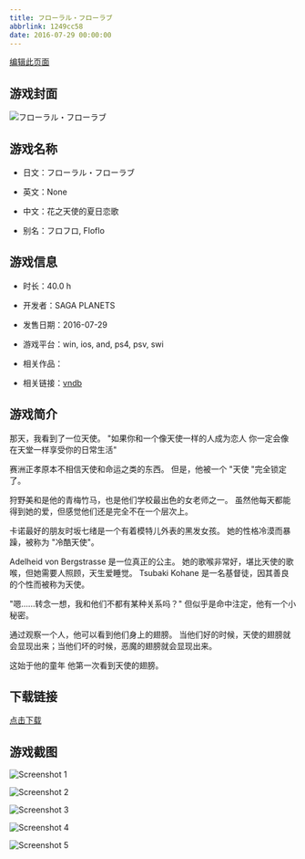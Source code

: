 ```yaml
---
title: フローラル・フローラブ
abbrlink: 1249cc58
date: 2016-07-29 00:00:00
---
```

[编辑此页面](https://github.com/ACG-3/ADV3-source/blob/main/source/_posts/games/%E3%83%95%E3%83%AD%E3%83%BC%E3%83%A9%E3%83%AB%E3%83%BB%E3%83%95%E3%83%AD%E3%83%BC%E3%83%A9%E3%83%96.md)

## 游戏封面

![フローラル・フローラブ](https://pan.timero.xyz/d/onedrive/img_lib_001/%E3%83%95%E3%83%AD%E3%83%BC%E3%83%A9%E3%83%AB%E3%83%BB%E3%83%95%E3%83%AD%E3%83%BC%E3%83%A9%E3%83%96_cover.avif)


## 游戏名称

- 日文：フローラル・フローラブ
- 英文：None
- 中文：花之天使的夏日恋歌

- 别名：フロフロ, Floflo


## 游戏信息

- 时长：40.0 h
- 开发者：SAGA PLANETS
- 发售日期：2016-07-29
- 游戏平台：win, ios, and, ps4, psv, swi
- 相关作品：

- 相关链接：[vndb](https://vndb.org/v18842)


## 游戏简介

那天，我看到了一位天使。
"如果你和一个像天使一样的人成为恋人 你一定会像在天堂一样享受你的日常生活"

赛洲正孝原本不相信天使和命运之类的东西。
但是，他被一个 "天使 "完全锁定了。

狩野美和是他的青梅竹马，也是他们学校最出色的女老师之一。
虽然他每天都能得到她的爱，但感觉他们还是完全不在一个层次上。

卡诺最好的朋友时坂七绪是一个有着模特儿外表的黑发女孩。
她的性格冷漠而暴躁，被称为 "冷酷天使"。

Adelheid von Bergstrasse 是一位真正的公主。
她的歌喉非常好，堪比天使的歌喉，但她需要人照顾，天生爱睡觉。
Tsubaki Kohane 是一名基督徒，因其善良的个性而被称为天使。

"嗯......转念一想，我和他们不都有某种关系吗？"
但似乎是命中注定，他有一个小秘密。

通过观察一个人，他可以看到他们身上的翅膀。
当他们好的时候，天使的翅膀就会显现出来；当他们坏的时候，恶魔的翅膀就会显现出来。

这始于他的童年
他第一次看到天使的翅膀。




## 下载链接

[点击下载](https://pan.timero.xyz/onedrive/adv_lib_001/%E3%83%95%E3%83%AD%E3%83%BC%E3%83%A9%E3%83%AB%E3%83%BB%E3%83%95%E3%83%AD%E3%83%BC%E3%83%A9%E3%83%96)


## 游戏截图


![Screenshot 1](https://pan.timero.xyz/d/onedrive/img_lib_001/%E3%83%95%E3%83%AD%E3%83%BC%E3%83%A9%E3%83%AB%E3%83%BB%E3%83%95%E3%83%AD%E3%83%BC%E3%83%A9%E3%83%96_Screenshot_1.avif)

![Screenshot 2](https://pan.timero.xyz/d/onedrive/img_lib_001/%E3%83%95%E3%83%AD%E3%83%BC%E3%83%A9%E3%83%AB%E3%83%BB%E3%83%95%E3%83%AD%E3%83%BC%E3%83%A9%E3%83%96_Screenshot_2.avif)

![Screenshot 3](https://pan.timero.xyz/d/onedrive/img_lib_001/%E3%83%95%E3%83%AD%E3%83%BC%E3%83%A9%E3%83%AB%E3%83%BB%E3%83%95%E3%83%AD%E3%83%BC%E3%83%A9%E3%83%96_Screenshot_3.avif)

![Screenshot 4](https://pan.timero.xyz/d/onedrive/img_lib_001/%E3%83%95%E3%83%AD%E3%83%BC%E3%83%A9%E3%83%AB%E3%83%BB%E3%83%95%E3%83%AD%E3%83%BC%E3%83%A9%E3%83%96_Screenshot_4.avif)

![Screenshot 5](https://pan.timero.xyz/d/onedrive/img_lib_001/%E3%83%95%E3%83%AD%E3%83%BC%E3%83%A9%E3%83%AB%E3%83%BB%E3%83%95%E3%83%AD%E3%83%BC%E3%83%A9%E3%83%96_Screenshot_5.avif)

